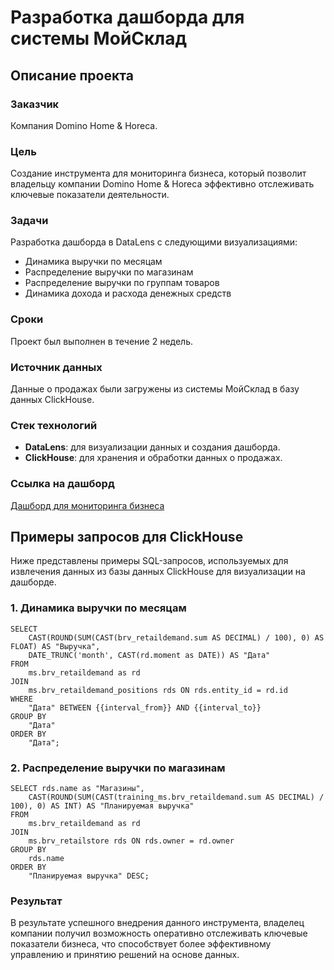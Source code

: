 # Разработка дашборда для системы МойСклад

## Описание проекта

### Заказчик
Компания Domino Home & Horeca.

### Цель
Создание инструмента для мониторинга бизнеса, который позволит владельцу компании Domino Home & Horeca эффективно отслеживать ключевые показатели деятельности.

### Задачи
Разработка дашборда в DataLens с следующими визуализациями:
- Динамика выручки по месяцам
- Распределение выручки по магазинам
- Распределение выручки по группам товаров
- Динамика дохода и расхода денежных средств

### Сроки
Проект был выполнен в течение 2 недель.

### Источник данных
Данные о продажах были загружены из системы МойСклад в базу данных ClickHouse.

### Стек технологий
- **DataLens**: для визуализации данных и создания дашборда.
- **ClickHouse**: для хранения и обработки данных о продажах.

### Ссылка на дашборд
[Дашборд для мониторинга бизнеса](https://datalens.yandex/h7i8qtcxo6s63)

## Примеры запросов для ClickHouse

Ниже представлены примеры SQL-запросов, используемых для извлечения данных из базы данных ClickHouse для визуализации на дашборде.

### 1. Динамика выручки по месяцам
```
SELECT 
    CAST(ROUND(SUM(CAST(brv_retaildemand.sum AS DECIMAL) / 100), 0) AS FLOAT) AS "Выручка",
    DATE_TRUNC('month', CAST(rd.moment as DATE)) AS "Дата"
FROM 
    ms.brv_retaildemand as rd
JOIN
    ms.brv_retaildemand_positions rds ON rds.entity_id = rd.id
WHERE
    "Дата" BETWEEN {{interval_from}} AND {{interval_to}}
GROUP BY 
    "Дата"
ORDER BY
    "Дата";
```

### 2. Распределение выручки по магазинам
```
SELECT rds.name as "Магазины",
    CAST(ROUND(SUM(CAST(training_ms.brv_retaildemand.sum AS DECIMAL) / 100), 0) AS INT) AS "Планируемая выручка"
FROM 
    ms.brv_retaildemand as rd
JOIN
    ms.brv_retailstore rds ON rds.owner = rd.owner
GROUP BY 
    rds.name
ORDER BY
    "Планируемая выручка" DESC;
```

### Результат
В результате успешного внедрения данного инструмента, владелец компании получил возможность оперативно отслеживать ключевые показатели бизнеса, что способствует более эффективному управлению и принятию решений на основе данных.